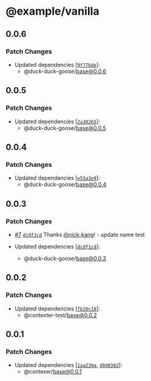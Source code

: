 # @example/vanilla

## 0.0.6

### Patch Changes

- Updated dependencies [[`9f776de`](https://github.com/nick-kang/private-contexer-sdk/commit/9f776de16f7e1d0d98733b176cc99cadf6c487ab)]:
  - @duck-duck-goose/base@0.0.6

## 0.0.5

### Patch Changes

- Updated dependencies [[`2a30265`](https://github.com/nick-kang/private-contexer-sdk/commit/2a302655b6d40ddee6bf9214a66ca70a3e1bb0d7)]:
  - @duck-duck-goose/base@0.0.5

## 0.0.4

### Patch Changes

- Updated dependencies [[`e55a3e9`](https://github.com/nick-kang/private-contexer-sdk/commit/e55a3e9cb9fca2f4b641637375fcec117755ffd6)]:
  - @duck-duck-goose/base@0.0.4

## 0.0.3

### Patch Changes

- [#7](https://github.com/nick-kang/private-contexer-sdk/pull/7) [`dcdf1cd`](https://github.com/nick-kang/private-contexer-sdk/commit/dcdf1cd1a29f3fcbbc782ac6ce5aec083e9345d7) Thanks [@nick-kang](https://github.com/nick-kang)! - update name test

- Updated dependencies [[`dcdf1cd`](https://github.com/nick-kang/private-contexer-sdk/commit/dcdf1cd1a29f3fcbbc782ac6ce5aec083e9345d7)]:
  - @duck-duck-goose/base@0.0.3

## 0.0.2

### Patch Changes

- Updated dependencies [[`fb20c18`](https://github.com/nick-kang/private-contexer-sdk/commit/fb20c18481e75e8bc70a3ecd9863f7c3dd85bbcb)]:
  - @contexter-test/base@0.0.2

## 0.0.1

### Patch Changes

- Updated dependencies [[`1aa239a`](https://github.com/nick-kang/private-contexer-sdk/commit/1aa239a04eb918dbc29ae65fa38bc35b22d66c20), [`d9d0382`](https://github.com/nick-kang/private-contexer-sdk/commit/d9d03821aecf1e104e5731333f6ea1ea2af5f8b4)]:
  - @contexer/base@0.0.1
